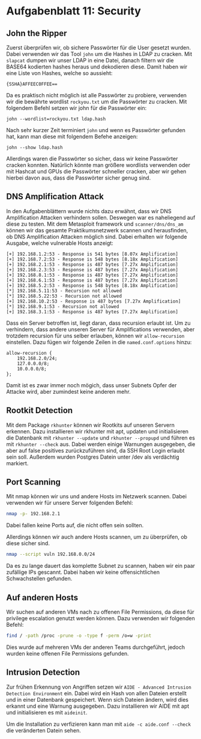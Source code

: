 # Aufgabenblatt 11: Security

## John the Ripper
Zuerst überprüfen wir, ob sichere Passwörter für die User gesetzt wurden. Dabei verwenden wir das Tool `john` um die Hashes in LDAP zu cracken.
Mit `slapcat` dumpen wir unser LDAP in eine Datei, danach filtern wir die BASE64 kodierten hashes heraus und dekodieren diese. Damit haben wir eine Liste von Hashes, welche so aussieht:
```
{SSHA}AFFEEC0FFEE==
```
Da es praktisch nicht möglich ist alle Passwörter zu probiere, verwenden wir die bewährte wordlist `rockyou.txt` um die Passwörter zu cracken. Mit folgendem Befehl setzen wir john für die Passwörter ein:
```
john --wordlist=rockyou.txt ldap.hash
```
Nach sehr kurzer Zeit terminiert `john` und wenn es Passwörter gefunden hat, kann man diese mit folgendem Befehe anzeigen:
```
john --show ldap.hash
```
Allerdings waren die Passwörter so sicher, dass wir keine Passwörter cracken konnten. Natürlich könnte man größere wordlists verwenden oder mit Hashcat und GPUs die Passwörter schneller cracken, aber wir gehen hierbei davon aus, dass die Passwörter sicher genug sind.


## DNS Amplification Attack
In den Aufgabenblättern wurde nichts dazu erwähnt, dass wir DNS Amplification Attacken verhindern sollen. Deswegen war es naheliegend auf diese zu testen.
Mit dem Metasploit framework und `scanner/dns/dns_am` können wir das gesamte Praktikumsnetzwerk scannen und herausfinden, ob DNS Amplification Attacken möglich sind. Dabei erhalten wir folgende Ausgabe, welche vulnerable Hosts anzeigt:
```
[+] 192.168.1.2:53 - Response is 541 bytes [8.07x Amplification]
[+] 192.168.7.2:53 - Response is 548 bytes [8.18x Amplification]
[+] 192.168.2.1:53 - Response is 487 bytes [7.27x Amplification]
[+] 192.168.2.3:53 - Response is 487 bytes [7.27x Amplification]
[+] 192.168.8.1:53 - Response is 487 bytes [7.27x Amplification]
[+] 192.168.6.1:53 - Response is 487 bytes [7.27x Amplification]
[+] 192.168.5.2:53 - Response is 548 bytes [8.18x Amplification]
[*] 192.168.5.11:53 - Recursion not allowed
[*] 192.168.5.22:53 - Recursion not allowed
[+] 192.168.10.2:53 - Response is 487 bytes [7.27x Amplification]
[*] 192.168.9.1:53 - Recursion not allowed
[+] 192.168.3.1:53 - Response is 487 bytes [7.27x Amplification]
```
Dass ein Server betroffen ist, liegt daran, dass recursion erlaubt ist. Um zu verhindern, dass andere unseren Server für Amplifications verwenden, aber trotzdem recursion für uns selber erlauben, können wir `allow-recursion` einstellen. Dazu fügen wir folgende Zeilen in die `named.conf.options` hinzu:
```
allow-recursion { 
    192.168.2.0/24;
    127.0.0.0/8;
    10.0.0.0/8; 
};
```
Damit ist es zwar immer noch mögich, dass unser Subnets Opfer der Attacke wird, aber zumindest keine anderen mehr.

## Rootkit Detection

Mit dem Package `rkhunter` können wir Rootkits auf unseren Servern erkennen. Dazu installieren wir rkhunter mit apt, updaten und initialisieren die Datenbank mit `rkhunter --update` und `rkhunter --propupd` und führen es mit `rkhunter --check` aus. Dabei werden einige Warnungen ausgegeben, die aber auf false positives zurückzuführen sind, da SSH Root Login erlaubt sein soll. Außerdem wurden Postgres Datein unter /dev als verdächtig markiert.

## Port Scanning
Mit nmap können wir uns und andere Hosts im Netzwerk scannen. Dabei verwenden wir für unsere Server folgenden Befehl:
```bash
nmap -p- 192.168.2.1
```
Dabei fallen keine Ports auf, die nicht offen sein sollten. 

Allerdings können wir auch andere Hosts scannen, um zu überprüfen, ob diese sicher sind.
```bash
nmap --script vuln 192.168.0.0/24
```
Da es zu lange dauert das komplette Subnet zu scannen, haben wir ein paar zufällige IPs gescannt. Dabei haben wir keine offensichtlichen Schwachstellen gefunden.

## Auf anderen Hosts
Wir suchen auf anderen VMs nach zu offenen File Permissions, da diese für privilege escalation genutzt werden können. Dazu verwenden wir folgenden Befehl:
```bash
find / -path /proc -prune -o -type f -perm /o=w -print
```
Dies wurde auf mehreren VMs der anderen Teams durchgeführt, jedoch wurden keine offenen File Permissions gefunden.

## Intrusion Detection
Zur frühen Erkennung von Angriffen setzen wir `AIDE - Advanced Intrusion Detection Environment` ein. Dabei wird ein Hash von allen Dateien erstellt und in einer Datenbank gespeichert. Wenn sich Dateien ändern, wird dies erkannt und eine Warnung ausgegeben. Dazu installieren wir AIDE mit apt und initialisieren es mit `aideinit`.

Um die Installation zu verfizieren kann man mit `aide -c aide.conf --check` die veränderten Datein sehen.